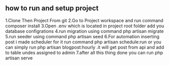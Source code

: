 ## how to run and setup project 

1.Clone Then Project From git 
2.Go to Project workspace and run command composer install 
3.Open .env which is located in project root folder add you database configrations
4.run migration using command php artisan migrate  
5.run seeder using command php artisan seed
6.For automation inserting post i made scheduler for it run command php artisan schedule:run or you can simply run php artisan blogpost:hourly .it will get post from api and add to table undes assigned to admin 
7.after all this thing done you can run php artisan serve
